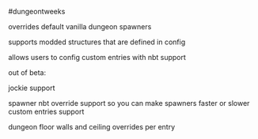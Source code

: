 #dungeontweeks
 
overrides default vanilla dungeon spawners
 
supports modded structures that are defined in config
 
allows users to config custom entries with nbt support



out of beta:

jockie support

spawner nbt override support so you can make spawners faster or slower
custom entries support

dungeon floor walls and ceiling overrides per entry